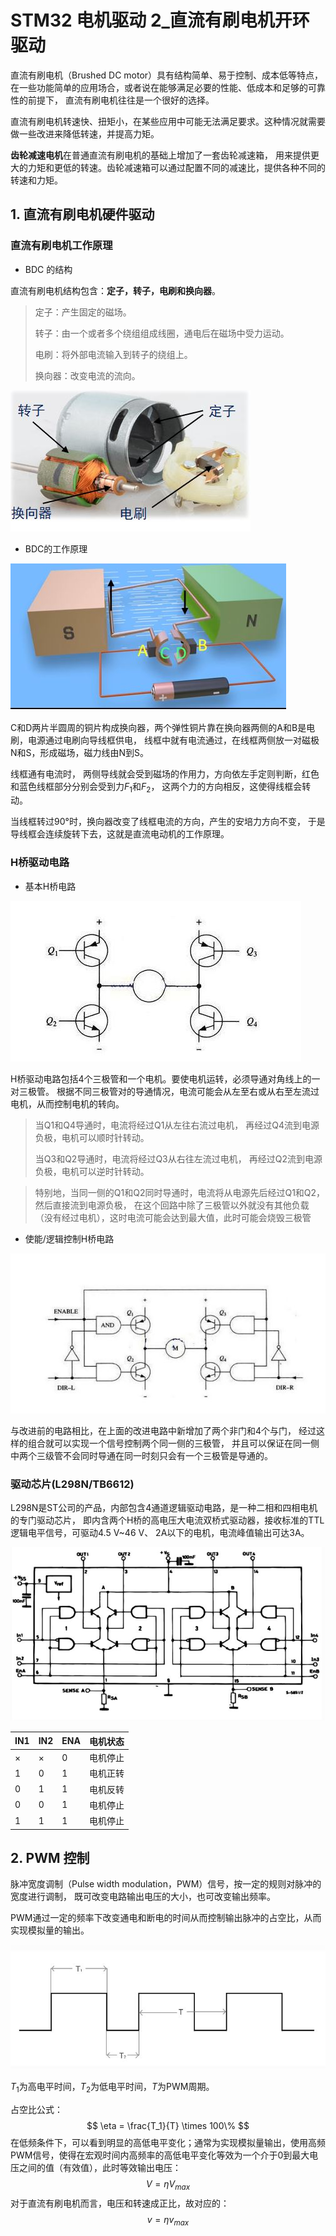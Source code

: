 # STM32 电机驱动 2_直流有刷电机开环驱动

直流有刷电机（Brushed DC motor）具有结构简单、易于控制、成本低等特点， 在一些功能简单的应用场合，或者说在能够满足必要的性能、低成本和足够的可靠性的前提下， 直流有刷电机往往是一个很好的选择。

直流有刷电机转速快、扭矩小，在某些应用中可能无法满足要求。这种情况就需要做一些改进来降低转速，并提高力矩。

**齿轮减速电机**在普通直流有刷电机的基础上增加了一套齿轮减速箱， 用来提供更大的力矩和更低的转速。齿轮减速箱可以通过配置不同的减速比，提供各种不同的转速和力矩。

## 1. 直流有刷电机硬件驱动

### 直流有刷电机工作原理

- BDC 的结构

直流有刷电机结构包含：**定子，转子，电刷和换向器**。

> 定子：产生固定的磁场。
>
> 转子：由一个或者多个绕组组成线圈，通电后在磁场中受力运动。
>
> 电刷：将外部电流输入到转子的绕组上。
>
> 换向器：改变电流的流向。

![NULL](picture_1.jpg)

- BDC的工作原理

![NULL](picture_2.jpg)

C和D两片半圆周的铜片构成换向器，两个弹性铜片靠在换向器两侧的A和B是电刷，电源通过电刷向导线框供电， 线框中就有电流通过，在线框两侧放一对磁极N和S，形成磁场，磁力线由N到S。

线框通有电流时， 两侧导线就会受到磁场的作用力，方向依左手定则判断，红色和蓝色线框部分分别会受到力$F_1$和$F_2$， 这两个力的方向相反，这使得线框会转动。

当线框转过90°时，换向器改变了线框电流的方向，产生的安培力方向不变， 于是导线框会连续旋转下去，这就是直流电动机的工作原理。

### H桥驱动电路

- 基本H桥电路

![NULL](picture_3.jpg)

H桥驱动电路包括4个三极管和一个电机。要使电机运转，必须导通对角线上的一对三极管。 根据不同三极管对的导通情况，电流可能会从左至右或从右至左流过电机，从而控制电机的转向。

> 当Q1和Q4导通时，电流将经过Q1从左往右流过电机， 再经过Q4流到电源负极，电机可以顺时针转动。
>
> 当Q3和Q2导通时，电流将经过Q3从右往左流过电机， 再经过Q2流到电源负极，电机可以逆时针转动。

> 特别地，当同一侧的Q1和Q2同时导通时，电流将从电源先后经过Q1和Q2，然后直接流到电源负极， 在这个回路中除了三极管以外就没有其他负载（没有经过电机），这时电流可能会达到最大值，此时可能会烧毁三极管

- 使能/逻辑控制H桥电路

![NULL](picture_4.jpg)

与改进前的电路相比，在上面的改进电路中新增加了两个非门和4个与门， 经过这样的组合就可以实现一个信号控制两个同一侧的三极管， 并且可以保证在同一侧中两个三级管不会同时导通在同一时刻只会有一个三极管是导通的。

### 驱动芯片(L298N/TB6612)

L298N是ST公司的产品，内部包含4通道逻辑驱动电路，是一种二相和四相电机的专门驱动芯片， 即内含两个H桥的高电压大电流双桥式驱动器，接收标准的TTL逻辑电平信号，可驱动4.5 V~46 V、 2A以下的电机，电流峰值输出可达3A。

![NULL](picture_5.jpg)

| IN1  | IN2  | ENA  | 电机状态 |
| ---- | ---- | ---- | -------- |
| ×    | ×    | 0    | 电机停止 |
| 1    | 0    | 1    | 电机正转 |
| 0    | 1    | 1    | 电机反转 |
| 0    | 0    | 1    | 电机停止 |
| 1    | 1    | 1    | 电机停止 |

## 2. PWM 控制

脉冲宽度调制（Pulse width modulation，PWM）信号，按一定的规则对脉冲的宽度进行调制， 既可改变电路输出电压的大小，也可改变输出频率。

PWM通过一定的频率下改变通电和断电的时间从而控制输出脉冲的占空比，从而实现模拟量的输出。

![NULL](picture_6.jpg)

$T_1$为高电平时间，$T_2$为低电平时间，$T$为PWM周期。

占空比公式：
$$
\eta = \frac{T_1}{T} \times 100\%
$$
在低频条件下，可以看到明显的高低电平变化；通常为实现模拟量输出，使用高频PWM信号，使得在宏观时间内高频率的高低电平变化等效为一个介于0到最大电压之间的值（有效值），此时等效输出电压：
$$
V = \eta V_{max}
$$
对于直流有刷电机而言，电压和转速成正比，故对应的：
$$
v = \eta v_{max}
$$
